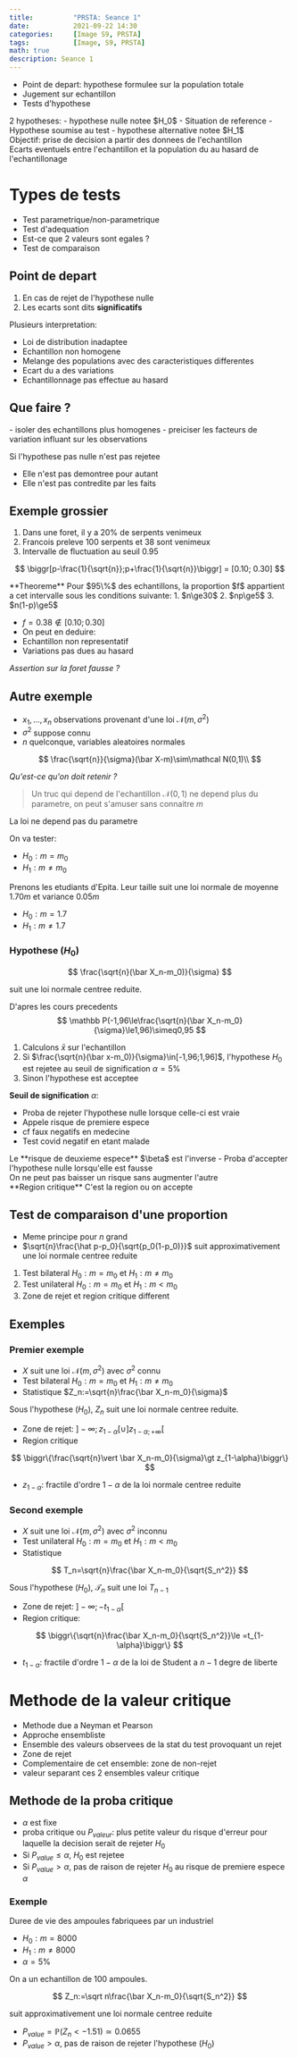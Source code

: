 ```yaml
---
title:          "PRSTA: Seance 1"
date:           2021-09-22 14:30
categories:     [Image S9, PRSTA]
tags:           [Image, S9, PRSTA]
math: true
description: Seance 1
---
```


- Point de depart: hypothese formulee sur la population totale
- Jugement sur echantillon
- Tests d'hypothese

<div class="alert alert-info" role="alert" markdown="1">
2 hypotheses:
- hypothese nulle notee $H_0$
- Situation de reference
- Hypothese soumise au test
- hypothese alternative notee $H_1$
</div>

<div class="alert alert-success" role="alert" markdown="1">
Objectif: prise de decision a partir des donnees de l'echantillon
</div>

<div class="alert alert-warning" role="alert" markdown="1">
Ecarts eventuels entre l'echantillon et la population du au hasard de l'echantillonage
</div>

# Types de tests

- Test parametrique/non-parametrique
- Test d'adequation
- Est-ce que 2 valeurs sont egales ?
- Test de comparaison

## Point de depart

1. En cas de rejet de l'hypothese nulle
2. Les ecarts sont dits **significatifs**

Plusieurs interpretation:
- Loi de distribution inadaptee
- Echantillon non homogene
- Melange des populations avec des caracteristiques differentes
- Ecart du a des variations
- Echantillonnage pas effectue au hasard

## Que faire ?

<div class="alert alert-success" role="alert" markdown="1">
- isoler des echantillons plus homogenes
- preiciser les facteurs de variation influant sur les observations
</div>

Si l'hypothese pas nulle n'est pas rejetee
- Elle n'est pas demontree pour autant
- Elle n'est pas contredite par les faits

## Exemple grossier

1. Dans une foret, il y a $20\%$ de serpents venimeux
2. Francois preleve $100$ serpents et $38$ sont venimeux
3. Intervalle de fluctuation au seuil $0.95$

$$
\biggr[p-\frac{1}{\sqrt{n}};p+\frac{1}{\sqrt{n}}\biggr] = [0.10; 0.30]
$$


<div class="alert alert-info" role="alert" markdown="1">
**Theoreme**
Pour $95\%$ des echantillons, la proportion $f$ appartient a cet intervalle sous les conditions suivante:
1. $n\ge30$
2. $np\ge5$
3. $n(1-p)\ge5$
</div>


- $f=0.38\not\in[0.10;0.30]$
- On peut en deduire:
- Echantillon non representatif
- Variations pas dues au hasard

*Assertion sur la foret fausse ?*

## Autre exemple

- $x_1,\dots,x_n$ observations provenant d'une loi $\mathcal N(m,\sigma^2)$
- $\sigma^2$ suppose connu
- $n$ quelconque, variables aleatoires normales

$$
\frac{\sqrt{n}}{\sigma}(\bar X-m)\sim\mathcal N(0,1)\\
$$

*Qu'est-ce qu'on doit retenir ?*
> Un truc qui depend de l'echantillon
> $\mathcal N(0,1)$ ne depend plus du parametre, on peut s'amuser sans connaitre $m$

<div class="alert alert-danger" role="alert" markdown="1">
La loi ne depend pas du parametre
</div>

On va tester:
- $H_0:m=m_0$
- $H_1:m\neq m_0$

Prenons les etudiants d'Epita. Leur taille suit une loi normale de moyenne $1.70m$ et variance $0.05m$
- $H_0:m=1.7$
- $H_1:m\neq1.7$

### Hypothese $(H_0)$

$$
\frac{\sqrt{n}(\bar X_n-m_0)}{\sigma}
$$

suit une loi normale centree reduite.

D'apres les cours precedents
$$
\mathbb P(-1,96\le\frac{\sqrt{n}(\bar X_n-m_0}{\sigma}\le1,96)\simeq0,95
$$

1. Calculons $\bar x$ sur l'echantillon
2. Si $\frac{\sqrt{n}(\bar x-m_0)}{\sigma}\in[-1,96;1,96]$, l'hypothese $H_0$ est rejetee au seuil de signification $\alpha=5\%$
3. Sinon l'hypothese est acceptee

<div class="alert alert-info" role="alert" markdown="1">

**Seuil de signification** $\alpha$:
- Proba de rejeter l'hypothese nulle lorsque celle-ci est vraie
- Appele risque de premiere espece
- cf faux negatifs en medecine
- Test covid negatif en etant malade

</div>

<div class="alert alert-info" role="alert" markdown="1">
Le **risque de deuxieme espece** $\beta$ est l'inverse
- Proba d'accepter l'hypothese nulle lorsqu'elle est fausse
</div>

<div class="alert alert-danger" role="alert" markdown="1">
On ne peut pas baisser un risque sans augmenter l'autre
</div>

<div class="alert alert-info" role="alert" markdown="1">
**Region critique**
C'est la region ou on accepte
</div>

## Test de comparaison d'une proportion

- Meme principe pour $n$ grand
- $\sqrt{n}\frac{\hat p-p_0}{\sqrt{p_0(1-p_0)}}$ suit approximativement une loi normale centree reduite

1. Test bilateral $H_0:m=m_0$ et $H_1:m\neq m_0$
2. Test unilateral $H_0:m=m_0$ et $H_1:m\lt m_0$
3. Zone de rejet et region critique different

## Exemples

### Premier exemple

- $X$ suit une loi $\mathcal N(m,\sigma^2)$ avec $\sigma^2$ connu
- Test bilateral $H_0:m=m_0$ et $H_1:m\neq m_0$
- Statistique $Z_n:=\sqrt{n}\frac{\bar X_n-m_0}{\sigma}$

Sous l'hypothese $(H_0)$, $Z_n$ suit une loi normale centree reduite.
- Zone de rejet: $]-\infty;z_{1-\alpha}[\cup]z_{1-\alpha;+\infty}[$
- Region critique

$$
\biggr\{\frac{\sqrt{n}\vert \bar X_n-m_0}{\sigma}\gt z_{1-\alpha}\biggr\}
$$
- $z_{1-\alpha}$: fractile d'ordre $1-\alpha$ de la loi normale centree reduite

### Second exemple

- $X$ suit une loi $\mathcal N(m,\sigma^2)$ avec $\sigma^2$ inconnu
- Test unilateral $H_0:m=m_0$ et $H_1:m\lt m_0$
- Statistique

$$
T_n=\sqrt{n}\frac{\bar X_n-m_0}{\sqrt{S_n^2}}
$$

Sous l'hypothese $(H_0)$, $\mathcal T_n$ suit une loi $T_{n-1}$
- Zone de rejet: $]-\infty;-t_{1-\alpha}[$
- Region critique:

$$
\biggr\{\sqrt{n}\frac{\bar X_n-m_0}{\sqrt{S_n^2}}\le =t_{1-\alpha}\biggr\}
$$
- $t_{1-\alpha}$: fractile d'ordre $1-\alpha$ de la loi de Student a $n-1$ degre de liberte

# Methode de la valeur critique

- Methode due a Neyman et Pearson
- Approche ensembliste
- Ensemble des valeurs observees de la stat du test provoquant un rejet
- Zone de rejet
- Complementaire de cet ensemble: zone de non-rejet
- valeur separant ces 2 ensembles valeur critique

## Methode de la proba critique

- $\alpha$ est fixe
- proba critique ou $P_{valeur}$: plus petite valeur du risque d'erreur pour laquelle la decision serait de rejeter $H_0$
- Si $P_{value}\le\alpha$, $H_0$ est rejetee
- Si $P_{value}\gt\alpha$, pas de raison de rejeter $H_0$ au risque de premiere espece $\alpha$

### Exemple

Duree de vie des ampoules fabriquees par un industriel
- $H_0:m=8000$
- $H_1:m\neq8000$
- $\alpha=5\%$

On a un echantillon de $100$ ampoules.

$$
Z_n:=\sqrt n\frac{\bar X_n-m_0}{\sqrt{S_n^2}}
$$

suit approximativement une loi normale centree reduite

- $P_{value}=\mathbb P(Z_n\lt -1.51)\simeq0.0655$
- $P_{value} \gt\alpha$, pas de raison de rejeter l'hypothese $(H_0)$